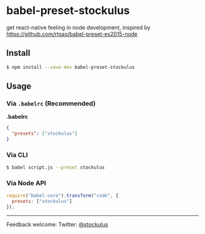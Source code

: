 babel-preset-stockulus
======

get react-native feeling in node development, inspired by https://github.com/rtsao/babel-preset-es2015-node

## Install
```sh
$ npm install --save-dev babel-preset-stockulus
```

## Usage

### Via `.babelrc` (Recommended)

**.babelrc**

```json
{
  "presets": ["stockulus"]
}
```

### Via CLI

```sh
$ babel script.js --preset stockulus
```

### Via Node API

```javascript
require("babel-core").transform("code", {
  presets: ["stockulus"]
});
```
---
Feedback welcome:
Twitter: [@stockulus](https://twitter.com/stockulus)

